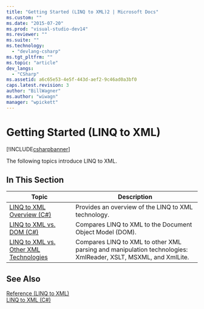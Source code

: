 ```yaml
---
title: "Getting Started (LINQ to XML)2 | Microsoft Docs"
ms.custom: ""
ms.date: "2015-07-20"
ms.prod: "visual-studio-dev14"
ms.reviewer: ""
ms.suite: ""
ms.technology: 
  - "devlang-csharp"
ms.tgt_pltfrm: ""
ms.topic: "article"
dev_langs: 
  - "CSharp"
ms.assetid: a6c65e53-4e5f-443d-aef2-9c46ad0a3bf0
caps.latest.revision: 3
author: "BillWagner"
ms.author: "wiwagn"
manager: "wpickett"
---
```

# Getting Started (LINQ to XML)
[!INCLUDE[csharpbanner](../../../../includes/csharpbanner.md)]

The following topics introduce LINQ to XML.  
  
## In This Section  
  
|Topic|Description|  
|-----------|-----------------|  
|[LINQ to XML Overview (C#)](../../../../csharp/programming-guide/concepts/linq/linq-to-xml-overview.md)|Provides an overview of the LINQ to XML technology.|  
|[LINQ to XML vs. DOM (C#)](../../../../csharp/programming-guide/concepts/linq/linq-to-xml-vs-dom.md)|Compares LINQ to XML to the Document Object Model (DOM).|  
|[LINQ to XML vs. Other XML Technologies](../../../../csharp/programming-guide/concepts/linq/linq-to-xml-vs-other-xml-technologies.md)|Compares LINQ to XML to other XML parsing and manipulation technologies: XmlReader, XSLT, MSXML, and XmlLite.|  
  
## See Also  
 [Reference (LINQ to XML)](../../../../csharp/programming-guide/concepts/linq/reference-linq-to-xml.md)   
 [LINQ to XML (C#)](../../../../csharp/programming-guide/concepts/linq/linq-to-xml.md)